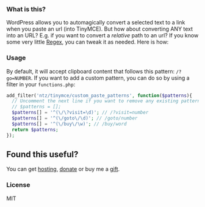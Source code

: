 ### What is this?

WordPress allows you to automagically convert a selected text to a link when you paste an url (into TinyMCE). But how about converting ANY text into an URL? E.g. if you want to convert a _relative_ path to an url? If you know some very little [Regex](http://www.regular-expressions.info/tutorial.html), you can tweak it as needed. Here is how:

### Usage

By default, it will accept clipboard content that follows this pattern: `/?go=NUMBER`. If you want to add a custom pattern, you can do so by using a filter in your `functions.php`:

```php
add_filter('ntz/tinymce/custom_paste_patterns', function($patterns){
  // Uncomment the next line if you want to remove any existing patterns!
  // $patterns = [];
  $patterns[] = '^(\/\?visit=\d)'; // /?visit=number
  $patterns[] = '^(\/goto\/\d)'; // /goto/number
  $patterns[] = '^(\/buy\/\w)'; // /buy/word
  return $patterns;
});
```

## Found this useful?

You can get [hosting](https://m.do.co/c/c95a44d0e992), [donate](https://www.paypal.me/iamntz) or buy me a [gift](http://iamntz.com/wishlist).

### License

MIT